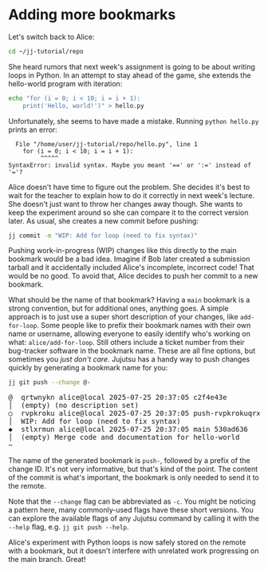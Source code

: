 # Adding more bookmarks

Let's switch back to Alice:

```sh
cd ~/jj-tutorial/repo
```

She heard rumors that next week's assignment is going to be about writing loops in Python.
In an attempt to stay ahead of the game, she extends the hello-world program with iteration:

```sh
echo "for (i = 0; i < 10; i = i + 1):
    print('Hello, world!')" > hello.py
```

Unfortunately, she seems to have made a mistake.
Running `python hello.py` prints an error:

```
  File "/home/user/jj-tutorial/repo/hello.py", line 1
    for (i = 0; i < 10; i = i + 1):
         ^^^^^
SyntaxError: invalid syntax. Maybe you meant '==' or ':=' instead of '='?
```

Alice doesn't have time to figure out the problem.
She decides it's best to wait for the teacher to explain how to do it correctly in next week's lecture.
She doesn't just want to throw her changes away though.
She wants to keep the experiment around so she can compare it to the correct version later.
As usual, she creates a new commit before pushing:

```sh
jj commit -m "WIP: Add for loop (need to fix syntax)"
```

Pushing work-in-progress (WIP) changes like this directly to the main bookmark would be a bad idea.
Imagine if Bob later created a submission tarball and it accidentally included Alice's incomplete, incorrect code!
That would be no good.
To avoid that, Alice decides to push her commit to a new bookmark.

What should be the name of that bookmark?
Having a `main` bookmark is a strong convention, but for additional ones, anything goes.
A simple approach is to just use a super short description of your changes, like `add-for-loop`.
Some people like to prefix their bookmark names with their own name or username, allowing everyone to easily identify who's working on what: `alice/add-for-loop`.
Still others include a ticket number from their bug-tracker software in the bookmark name.
These are all fine options, but sometimes you _just don't care_.
Jujutsu has a handy way to push changes quickly by generating a bookmark name for you:

```sh
jj git push --change @-
```

<!-- generated by aha script -->
<pre class="aha">
<span class="bold "></span><span class="bold green ">@</span>  <span class="bold "></span><span class="bold highlighted purple ">q</span><span class="bold highlighted dimgray ">rtwnykn</span><span class="bold "> </span><span class="bold yellow ">alice@local</span><span class="bold "> </span><span class="bold highlighted cyan ">2025-07-25 20:37:05</span><span class="bold "> </span><span class="bold highlighted blue ">c</span><span class="bold highlighted dimgray ">2f4e43e</span><span class="bold "></span>
│  <span class="bold "></span><span class="bold highlighted green ">(empty)</span><span class="bold "> </span><span class="bold highlighted green ">(no description set)</span><span class="bold "></span>
○  <span class="bold "></span><span class="bold purple ">r</span><span class="highlighted dimgray ">vpkroku</span> <span class="yellow ">alice@local</span> <span class="cyan ">2025-07-25 20:37:05</span> <span class="purple ">push-rvpkrokuqrxt</span> <span class="green ">git_head()</span> <span class="bold "></span><span class="bold blue ">b</span><span class="highlighted dimgray ">9d02faf</span>
│  WIP: Add for loop (need to fix syntax)
<span class="bold "></span><span class="bold highlighted cyan ">◆</span>  <span class="bold "></span><span class="bold purple ">s</span><span class="highlighted dimgray ">tlxrmun</span> <span class="yellow ">alice@local</span> <span class="cyan ">2025-07-25 20:37:05</span> <span class="purple ">main</span> <span class="bold "></span><span class="bold blue ">5</span><span class="highlighted dimgray ">30ad636</span>
│  <span class="green ">(empty)</span> Merge code and documentation for hello-world
~
</pre>

The name of the generated bookmark is `push-`, followed by a prefix of the change ID.
It's not very informative, but that's kind of the point.
The content of the commit is what's important, the bookmark is only needed to send it to the remote.

Note that the `--change` flag can be abbreviated as `-c`.
You might be noticing a pattern here, many commonly-used flags have these short versions.
You can explore the available flags of any Jujutsu command by calling it with the `--help` flag, e.g. `jj git push --help`.

Alice's experiment with Python loops is now safely stored on the remote with a bookmark, but it doesn't interfere with unrelated work progressing on the main branch.
Great!

